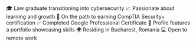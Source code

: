 🎓 Law graduate transitioning into cybersecurity
📈 Passionate about learning and growth
📜 On the path to earning CompTIA Security+ certification
✅ Completed Google Professional Certificate
📂 Profile features a portfolio showcasing skills
🌍 Residing in Bucharest, Romania
💻 Open to remote work

